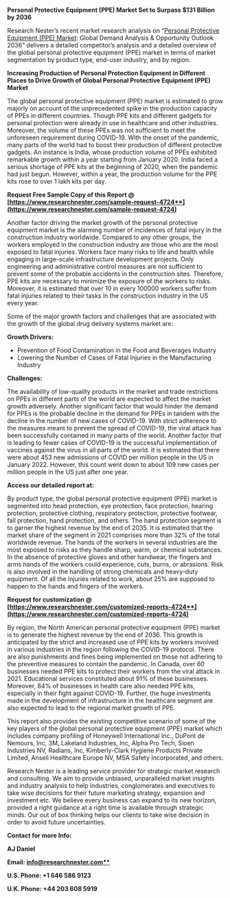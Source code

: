 ﻿**Personal Protective Equipment (PPE) Market Set to Surpass $131 Billion by 2036**

Research Nester’s recent market research analysis on “[Personal Protective Equipment (PPE) Market](https://www.researchnester.com/reports/personal-protective-equipment-ppe-market/4724): Global Demand Analysis & Opportunity Outlook 2036” delivers a detailed competitor’s analysis and a detailed overview of the global personal protective equipment (PPE) market in terms of market segmentation by product type, end-user industry, and by region. 

**Increasing Production of Personal Protection Equipment in Different Places to Drive Growth of Global Personal Protective Equipment (PPE) Market**

The global personal protective equipment (PPE) market is estimated to grow majorly on account of the unprecedented spike in the production capacity of PPEs in different countries. Though PPE kits and different gadgets for personal protection were already in use in healthcare and other industries. Moreover, the volume of these PPEs was not sufficient to meet the unforeseen requirement during COVID-19. With the onset of the pandemic, many parts of the world had to boost their production of different protective gadgets. An instance is India, whose production volume of PPEs exhibited remarkable growth within a year starting from January 2020. India faced a serious shortage of PPE kits at the beginning of 2020, when the pandemic had just begun. However, within a year, the production volume for the PPE kits rose to over 1 lakh kits per day.

**Request Free Sample Copy of this Report @ [https://www.researchnester.com/sample-request-4724**](https://www.researchnester.com/sample-request-4724)**

Another factor driving the market growth of the personal protective equipment market is the alarming number of incidences of fatal injury in the construction industry worldwide. Compared to any other groups, the workers employed in the construction industry are those who are the most exposed to fatal injuries. Workers face many risks to life and health while engaging in large-scale infrastructure development projects. Only engineering and administrative control measures are not sufficient to prevent some of the probable accidents in the construction sites. Therefore, PPE kits are necessary to minimize the exposure of the workers to risks. Moreover, it is estimated that over 10 in every 100000 workers suffer from fatal injuries related to their tasks in the construction industry in the US every year.

Some of the major growth factors and challenges that are associated with the growth of the global drug delivery systems market are:

**Growth Drivers:**

- Prevention of Food Contamination in the Food and Beverages Industry
- Lowering the Number of Cases of Fatal Injuries in the Manufacturing Industry

**Challenges:**

The availability of low-quality products in the market and trade restrictions on PPEs in different parts of the world are expected to affect the market growth adversely. Another significant factor that would hinder the demand for PPEs is the probable decline in the demand for PPEs in tandem with the decline in the number of new cases of COVID-19. With strict adherence to the measures meant to prevent the spread of COVID-19, the viral attack has been successfully contained in many parts of the world. Another factor that is leading to fewer cases of COVID-19 is the successful implementation of vaccines against the virus in all parts of the world. It is estimated that there were about 453 new admissions of COVID per million people in the US in January 2022. However, this count went down to about 109 new cases per million people in the US just after one year.

**Access our detailed report at:** 

By product type, the global personal protective equipment (PPE) market is segmented into head protection, eye protection, face protection, hearing protection, protective clothing, respiratory protection, protective footwear, fall protection, hand protection, and others. The hand protection segment is to garner the highest revenue by the end of 2035. It is estimated that the market share of the segment in 2021 comprises more than 32% of the total worldwide revenue. The hands of the workers in several industries are the most exposed to risks as they handle sharp, warm, or chemical substances. In the absence of protective gloves and other handwear, the fingers and arms hands of the workers could experience, cuts, burns, or abrasions. Risk is also involved in the handling of strong chemicals and heavy-duty equipment. Of all the injuries related to work, about 25% are supposed to happen to the hands and fingers of the workers.

**Request for customization @ [https://www.researchnester.com/customized-reports-4724**](https://www.researchnester.com/customized-reports-4724)**

By region, the North American personal protective equipment (PPE) market is to generate the highest revenue by the end of 2036. This growth is anticipated by the strict and increased use of PPE kits by workers involved in various industries in the region following the COVID-19 protocol. There are also punishments and fines being implemented on those not adhering to the preventive measures to contain the pandemic. In Canada, over 60 businesses needed PPE kits to protect their workers from the viral attack in 2021. Educational services constituted about 91% of these businesses. Moreover, 84% of businesses in health care also needed PPE kits, especially in their fight against COVID-19. Further, the huge investments made in the development of infrastructure in the healthcare segment are also expected to lead to the regional market growth of PPE.

This report also provides the existing competitive scenario of some of the key players of the global personal protective equipment (PPE) market which includes company profiling of Honeywell International Inc., DuPont de Nemours, Inc, 3M, Lakeland Industries, Inc, Alpha Pro Tech, Sioen Industries NV, Radians, Inc, Kimberly-Clark Hygiene Products Private Limited, Ansell Healthcare Europe NV, MSA Safety Incorporated, and others.      

Research Nester is a leading service provider for strategic market research and consulting. We aim to provide unbiased, unparalleled market insights and industry analysis to help industries, conglomerates and executives to take wise decisions for their future marketing strategy, expansion and investment etc. We believe every business can expand to its new horizon, provided a right guidance at a right time is available through strategic minds. Our out of box thinking helps our clients to take wise decision in order to avoid future uncertainties.

**Contact for more Info:**

**AJ Daniel**

**Email: [info@researchnester.com**](mailto:info@researchnester.com)**

**U.S. Phone: +1 646 586 9123** 

**U.K. Phone: +44 203 608 5919**


